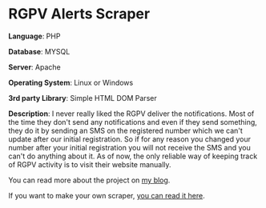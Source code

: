 # RGPV Alerts Scraper 

**Language**: PHP

**Database**: MYSQL

**Server**: Apache

**Operating System**: Linux or Windows

**3rd party Library**: Simple HTML DOM Parser



**Description**: I never really liked the RGPV  deliver the notifications. Most of the time they don't send any notifications and even if they send something, they do it by sending an SMS on the registered number which we can't update after our initial registration. So if for any reason you changed your number after your initial registration you will not receive the SMS and you can't do anything about it.
As of now, the only reliable way of keeping track of RGPV activity is to visit their website manually.


You can read more about the project on [my blog](https://aadityajain-dev.blogspot.com/2020/05/rgpv-alerts-retriever-ver-20-20204.html).

If you want to make your own scraper, [you can read it here](https://aadityajain-dev.blogspot.com/2020/05/rgpv-alerts-retriever-ver-20-20204.html).
